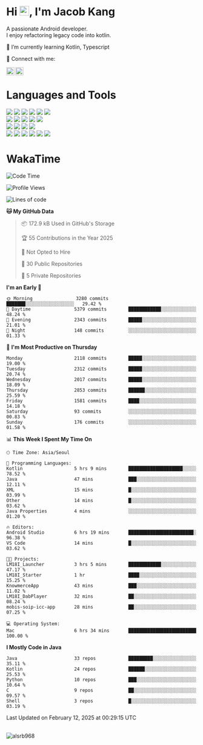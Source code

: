 # Hi <img src="https://media.giphy.com/media/hvRJCLFzcasrR4ia7z/giphy.gif" width="25px">, I'm Jacob Kang
A passionate Android developer.
</br>
I enjoy refactoring legacy code into kotlin.

🌱 I’m currently learning Kotlin, Typescript

🤝 Connect with me:

<a href="https://www.linkedin.com/in/minkyu-kang-b7477b1b2/"><img align="left" src="https://raw.githubusercontent.com/yushi1007/yushi1007/main/images/linkedin.svg" alt="Minkyu Kang | LinkedIn" width="21px"/></a>
<a href="https://www.instagram.com/_jacob_kang/"><img align="left" src="https://raw.githubusercontent.com/yushi1007/yushi1007/main/images/instagram.svg" alt="Jacob Kang | Instagram" width="21px"/></a>

</br>

# Languages and Tools

<div align="left">
<img src="https://img.shields.io/badge/java-007396?logo=java&logoColor=white"/>
<img src="https://img.shields.io/badge/kotlin-7F52FF?logo=kotlin&logoColor=white"/>
<img src="https://img.shields.io/badge/python-3776AB?logo=python&logoColor=white"/>
<img src="https://img.shields.io/badge/bash shell-4EAA25?logo=gnubash&logoColor=white"/>
<img src="https://img.shields.io/badge/c-A8B9CC?logo=c&logoColor=white"/>
<img src="https://img.shields.io/badge/c++-00599C?logo=c%2b%2b&logoColor=white"/>
</div>
<div align="left">
<img src="https://img.shields.io/badge/git-F05032?logo=git&logoColor=white"/>
<img src="https://img.shields.io/badge/github-181717?logo=github&logoColor=white"/>
<img src="https://img.shields.io/badge/mysql-4479A1?logo=mysql&logoColor=white"/>
<img src="https://img.shields.io/badge/sqlite-003B57?logo=sqlite&logoColor=white"/>
<img src="https://img.shields.io/badge/amazon AWS-232F3E?logo=amazonaws&logoColor=white"/>
</div>
<div align="left">
<img src="https://img.shields.io/badge/android-3DDC84?logo=android&logoColor=white"/>
<img src="https://img.shields.io/badge/linux-FCC624?logo=linux&logoColor=white"/>
<img src="https://img.shields.io/badge/flask-000000?logo=flask&logoColor=white"/>
<img src="https://img.shields.io/badge/arduino-00979D?logo=arduino&logoColor=white"/>
</div>
<div align="left">
<img src="https://img.shields.io/badge/slack-4A154B?logo=slack&logoColor=white"/>
<img src="https://img.shields.io/badge/notion-000000?logo=notion&logoColor=white"/>
<img src="https://img.shields.io/badge/jira-0052CC?logo=jira&logoColor=white"/>
<img src="https://img.shields.io/badge/postman-FF6C37?logo=postman&logoColor=white"/>
<img src="https://img.shields.io/badge/intellij-000000?logo=intellijidea&logoColor=white"/>
<img src="https://img.shields.io/badge/pycharm-000000?logo=pycharm&logoColor=white"/>
</div>

# WakaTime

<!--START_SECTION:waka-->
![Code Time](http://img.shields.io/badge/Code%20Time-4%2C638%20hrs%2033%20mins-blue)

![Profile Views](http://img.shields.io/badge/Profile%20Views-0-blue)

![Lines of code](https://img.shields.io/badge/From%20Hello%20World%20I%27ve%20Written-5.2%20million%20lines%20of%20code-blue)

**🐱 My GitHub Data** 

> 📦 172.9 kB Used in GitHub's Storage 
 > 
> 🏆 55 Contributions in the Year 2025
 > 
> 🚫 Not Opted to Hire
 > 
> 📜 30 Public Repositories 
 > 
> 🔑 5 Private Repositories 
 > 
**I'm an Early 🐤** 

```text
🌞 Morning                3280 commits        ███████░░░░░░░░░░░░░░░░░░   29.42 % 
🌆 Daytime                5379 commits        ████████████░░░░░░░░░░░░░   48.24 % 
🌃 Evening                2343 commits        █████░░░░░░░░░░░░░░░░░░░░   21.01 % 
🌙 Night                  148 commits         ░░░░░░░░░░░░░░░░░░░░░░░░░   01.33 % 
```
📅 **I'm Most Productive on Thursday** 

```text
Monday                   2118 commits        █████░░░░░░░░░░░░░░░░░░░░   19.00 % 
Tuesday                  2312 commits        █████░░░░░░░░░░░░░░░░░░░░   20.74 % 
Wednesday                2017 commits        █████░░░░░░░░░░░░░░░░░░░░   18.09 % 
Thursday                 2853 commits        ██████░░░░░░░░░░░░░░░░░░░   25.59 % 
Friday                   1581 commits        ████░░░░░░░░░░░░░░░░░░░░░   14.18 % 
Saturday                 93 commits          ░░░░░░░░░░░░░░░░░░░░░░░░░   00.83 % 
Sunday                   176 commits         ░░░░░░░░░░░░░░░░░░░░░░░░░   01.58 % 
```


📊 **This Week I Spent My Time On** 

```text
🕑︎ Time Zone: Asia/Seoul

💬 Programming Languages: 
Kotlin                   5 hrs 9 mins        ████████████████████░░░░░   78.52 % 
Java                     47 mins             ███░░░░░░░░░░░░░░░░░░░░░░   12.11 % 
XML                      15 mins             █░░░░░░░░░░░░░░░░░░░░░░░░   03.99 % 
Other                    14 mins             █░░░░░░░░░░░░░░░░░░░░░░░░   03.62 % 
Java Properties          4 mins              ░░░░░░░░░░░░░░░░░░░░░░░░░   01.20 % 

🔥 Editors: 
Android Studio           6 hrs 19 mins       ████████████████████████░   96.38 % 
VS Code                  14 mins             █░░░░░░░░░░░░░░░░░░░░░░░░   03.62 % 

🐱‍💻 Projects: 
LM18I_Launcher           3 hrs 5 mins        ████████████░░░░░░░░░░░░░   47.17 % 
LM18I_Starter            1 hr                ████░░░░░░░░░░░░░░░░░░░░░   15.25 % 
KnowmerceApp             43 mins             ███░░░░░░░░░░░░░░░░░░░░░░   11.02 % 
LM18I_DabPlayer          32 mins             ██░░░░░░░░░░░░░░░░░░░░░░░   08.24 % 
mobis-soip-icc-app       28 mins             ██░░░░░░░░░░░░░░░░░░░░░░░   07.25 % 

💻 Operating System: 
Mac                      6 hrs 34 mins       █████████████████████████   100.00 % 
```

**I Mostly Code in Java** 

```text
Java                     33 repos            █████████░░░░░░░░░░░░░░░░   35.11 % 
Kotlin                   24 repos            ██████░░░░░░░░░░░░░░░░░░░   25.53 % 
Python                   10 repos            ███░░░░░░░░░░░░░░░░░░░░░░   10.64 % 
C                        9 repos             ██░░░░░░░░░░░░░░░░░░░░░░░   09.57 % 
Shell                    3 repos             █░░░░░░░░░░░░░░░░░░░░░░░░   03.19 % 
```




 Last Updated on February 12, 2025 at 00:29:15 UTC
<!--END_SECTION:waka-->

</br>

<div align="left">
<img align="left" src="https://github-readme-stats.vercel.app/api/top-langs?username=alsrb968&show_icons=true&locale=en&layout=compact&theme=dark" alt="alsrb968" />
</div>

